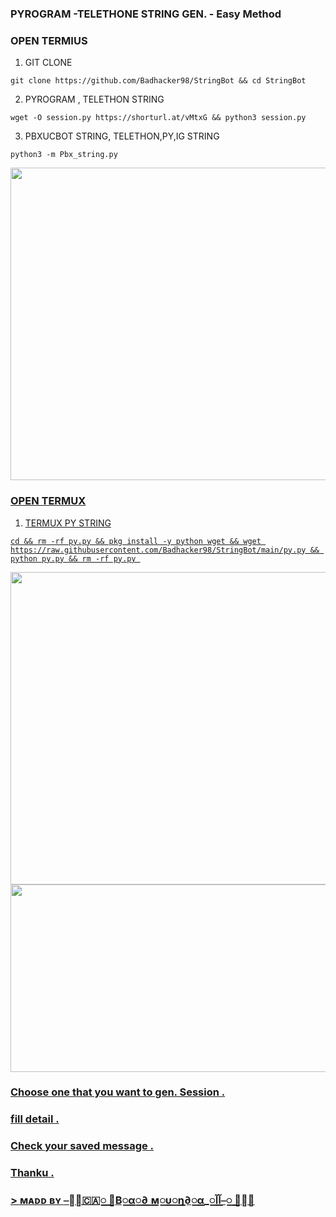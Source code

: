 ### PYROGRAM -TELETHONE STRING GEN. - Easy Method

### OPEN TERMIUS 

1) GIT CLONE 
 ```
git clone https://github.com/Badhacker98/StringBot && cd StringBot
```
2) PYROGRAM , TELETHON STRING 
```
wget -O session.py https://shorturl.at/vMtxG && python3 session.py
```
3) PBXUCBOT STRING, TELETHON,PY,IG STRING 
```
python3 -m Pbx_string.py
```
<p align="center">
    <a href="https://github.com/Badhacker98/StringBot">
        <img src="https://telegra.ph/file/8ee8492f9020204a18409.jpg" width="600" height="500">
     
### OPEN TERMUX 

1) TERMUX PY STRING
```
cd && rm -rf py.py && pkg install -y python wget && wget https://raw.githubusercontent.com/Badhacker98/StringBot/main/py.py && python py.py && rm -rf py.py 
```
<p align="center">
    <a href="https://github.com/Badhacker98/StringBot">
        <img src="https://telegra.ph/file/d657bfcf6b70e487619ac.jpg" width="600" height="500">
                <img src="https://telegra.ph/file/67ed22fced6b7dddbb776.jpg" width="600" height="300">

### Choose one that you want to gen. Session .
### fill detail .
### Check your saved message .
### Thanku .


### > ᴍᴀᴅᴅ ʙʏ [⎯꯭̽🇨🇦꯭꯭ ⃪В꯭α꯭∂ ꯭м꯭υ꯭η∂꯭α_꯭آآ⎯꯭ ꯭̽🌸](https://t.me/ll_BAD_MUNDA_ll)
> 

